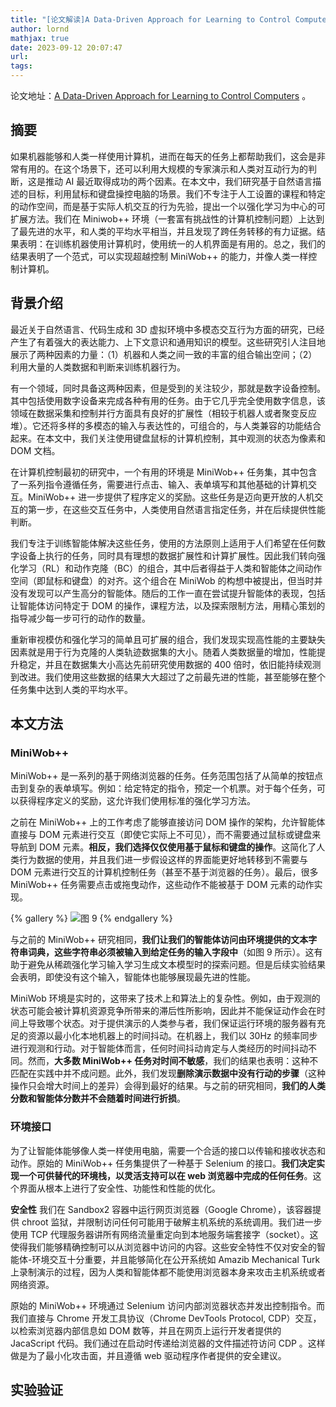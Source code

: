 ```yaml
---
title: "[论文解读]A Data-Driven Approach for Learning to Control Computers"
author: lornd
mathjax: true
date: 2023-09-12 20:07:47
url:
tags:
---
```


论文地址：[A Data-Driven Approach for Learning to Control Computers](https://arxiv.org/abs/2202.08137v1) 。

## 摘要

如果机器能够和人类一样使用计算机，进而在每天的任务上都帮助我们，这会是非常有用的。在这个场景下，还可以利用大规模的专家演示和人类对互动行为的判断，这是推动 AI 最近取得成功的两个因素。在本文中，我们研究基于自然语言描述的目标，利用鼠标和键盘操控电脑的场景。我们不专注于人工设置的课程和特定的动作空间，而是基于实际人机交互的行为先验，提出一个以强化学习为中心的可扩展方法。我们在 Miniwob++ 环境（一套富有挑战性的计算机控制问题）上达到了最先进的水平，和人类的平均水平相当，并且发现了跨任务转移的有力证据。结果表明：在训练机器使用计算机时，使用统一的人机界面是有用的。总之，我们的结果表明了一个范式，可以实现超越控制 MiniWob++ 的能力，并像人类一样控制计算机。

## 背景介绍

最近关于自然语言、代码生成和 3D 虚拟环境中多模态交互行为方面的研究，已经产生了有着强大的表达能力、上下文意识和通用知识的模型。这些研究引人注目地展示了两种因素的力量：（1）机器和人类之间一致的丰富的组合输出空间；（2）利用大量的人类数据和判断来训练机器行为。

有一个领域，同时具备这两种因素，但是受到的关注较少，那就是数字设备控制。其中包括使用数字设备来完成各种有用的任务。由于它几乎完全使用数字信息，该领域在数据采集和控制并行方面具有良好的扩展性（相较于机器人或者聚变反应堆）。它还将多样的多模态的输入与表达性的，可组合的，与人类兼容的功能结合起来。在本文中，我们关注使用键盘鼠标的计算机控制，其中观测的状态为像素和 DOM 文档。

在计算机控制最初的研究中，一个有用的环境是 MiniWob++ 任务集，其中包含了一系列指令遵循任务，需要进行点击、输入、表单填写和其他基础的计算机交互。MiniWob++ 进一步提供了程序定义的奖励。这些任务是迈向更开放的人机交互的第一步，在这些交互任务中，人类使用自然语言指定任务，并在后续提供性能判断。

我们专注于训练智能体解决这些任务，使用的方法原则上适用于人们希望在任何数字设备上执行的任务，同时具有理想的数据扩展性和计算扩展性。因此我们转向强化学习（RL）和动作克隆（BC）的组合，其中后者得益于人类和智能体之间动作空间（即鼠标和键盘）的对齐。这个组合在 MiniWob 的构想中被提出，但当时并没有发现可以产生高分的智能体。随后的工作一直在尝试提升智能体的表现，包括让智能体访问特定于 DOM 的操作，课程方法，以及探索限制方法，用精心策划的指导减少每一步可行的动作的数量。

重新审视模仿和强化学习的简单且可扩展的组合，我们发现实现高性能的主要缺失因素就是用于行为克隆的人类轨迹数据集的大小。随着人类数据量的增加，性能提升稳定，并且在数据集大小高达先前研究使用数据的 400 倍时，依旧能持续观测到改进。我们使用这些数据的结果大大超过了之前最先进的性能，甚至能够在整个任务集中达到人类的平均水平。

## 本文方法

### MiniWob++

MiniWob++ 是一系列的基于网络浏览器的任务。任务范围包括了从简单的按钮点击到复杂的表单填写。例如：给定特定的指令，预定一个机票。对于每个任务，可以获得程序定义的奖励，这允许我们使用标准的强化学习方法。

之前在 MiniWob++ 上的工作考虑了能够直接访问 DOM 操作的架构，允许智能体直接与 DOM 元素进行交互（即使它实际上不可见），而不需要通过鼠标或键盘来导航到 DOM 元素。**相反，我们选择仅仅使用基于鼠标和键盘的操作**。这简化了人类行为数据的使用，并且我们进一步假设这样的界面能更好地转移到不需要与 DOM 元素进行交互的计算机控制任务（甚至不基于浏览器的任务）。最后，很多 MiniWob++ 任务需要点击或拖曳动作，这些动作不能被基于 DOM 元素的动作实现。

{% gallery %}
![图 9](/images/dda/fig9.png)
{% endgallery %}

与之前的 MiniWob++ 研究相同，**我们让我们的智能体访问由环境提供的文本字符串词典，这些字符串必须被输入到给定任务的输入字段中**（如图 9 所示）。这有助于避免从稀疏强化学习输入学习生成文本模型时的探索问题。但是后续实验结果会表明，即使没有这个输入，智能体也能够展现最先进的性能。

MiniWob 环境是实时的，这带来了技术上和算法上的复杂性。例如，由于观测的状态可能会被计算机资源竞争所带来的滞后性所影响，因此并不能保证动作会在时间上导致哪个状态。对于提供演示的人类参与者，我们保证运行环境的服务器有充足的资源以最小化本地机器上的时间抖动。在机器上，我们以 30Hz 的频率同步进行观测和行动。对于智能体而言，任何时间抖动肯定与人类经历的时间抖动不同。然而，**大多数 MiniWob++ 任务对时间不敏感**，我们的结果也表明：这种不匹配在实践中并不成问题。此外，我们发现**删除演示数据中没有行动的步骤**（这种操作只会增大时间上的差异）会得到最好的结果。与之前的研究相同，**我们的人类分数和智能体分数并不会随着时间进行折损**。

### 环境接口

为了让智能体能够像人类一样使用电脑，需要一个合适的接口以传输和接收状态和动作。原始的 MiniWob++ 任务集提供了一种基于 Selenium 的接口。**我们决定实现一个可供替代的环境栈，以灵活支持可以在 web 浏览器中完成的任何任务**。这个界面从根本上进行了安全性、功能性和性能的优化。

**安全性** 我们在 Sandbox2 容器中运行网页浏览器（Google Chrome），该容器提供 chroot 监狱，并限制访问任何可能用于破解主机系统的系统调用。我们进一步使用 TCP 代理服务器讲所有网络流量重定向到本地服务端套接字（socket）。这使得我们能够精确控制可以从浏览器中访问的内容。这些安全特性不仅对安全的智能体-环境交互十分重要，并且能够简化在公开系统如 Amazib Mechanical Turk 上录制演示的过程，因为人类和智能体都不能使用浏览器本身来攻击主机系统或者网络资源。

原始的 MiniWob++ 环境通过 Selenium 访问内部浏览器状态并发出控制指令。而我们直接与 Chrome 开发工具协议（Chrome DevTools Protocol, CDP）交互，以检索浏览器内部信息如 DOM 数等，并且在网页上运行开发者提供的 JacaScript 代码。我们通过在启动时传递给浏览器的文件描述符访问 CDP 。这样做是为了最小化攻击面，并且遵循 web 驱动程序作者提供的安全建议。

## 实验验证
